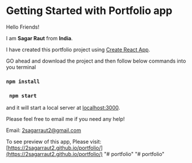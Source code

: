 # Getting Started with Portfolio app

Hello Friends!

I am **Sagar Raut** from **India**.

I have created this portfolio project using [Create React App](https://github.com/facebook/create-react-app).

GO ahead and download the project and then follow below commands into you terminal
###  `npm install`
###  ` npm start`
and it will start a local server at [localhost:3000](http://localhost:3000/).

Please feel free to email me if you need any help!

Email: 2sagarraut2@gmail.com

To see preview of this app, Please visit: [https://2sagarraut2.github.io/portfolio/](https://2sagarraut2.github.io/portfolio/)
"# portfolio" 
"# portfolio" 
